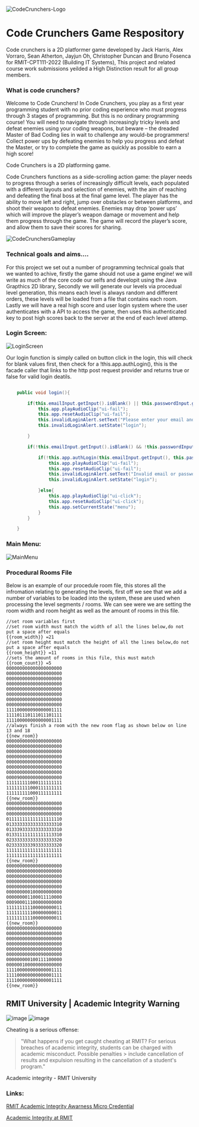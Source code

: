 ![CodeCrunchers-Logo](https://user-images.githubusercontent.com/79836947/162907713-6968206f-8dec-44cb-a3d3-2ddaa1292cbe.png)

# Code Crunchers Game Respository

Code crunchers is a 2D platformer game developed by Jack Harris, Alex Vorraro, Sean Atherton, Jayjun Oh, Christopher Duncan and Bruno Fosenca for RMIT-CPT111-2022 (Building IT Systems), This project and related course work submissions yeilded a High Distinction result for all group members.

### What is code crunchers?

Welcome to Code Crunchers! In Code Crunchers, you play as a first year programming
student with no prior coding experience who must progress through 3 stages of
programming. But this is no ordinary programming course! You will need to navigate
through increasingly tricky levels and defeat enemies using your coding weapons, but
beware – the dreaded Master of Bad Coding lies in wait to challenge any would-be
programmers! Collect power ups by defeating enemies to help you progress and
defeat the Master, or try to complete the game as quickly as possible to earn a high
score!

Code Crunchers is a 2D platforming game.

Code Crunchers functions as a side-scrolling action game: the player needs to
progress through a series of increasingly difficult levels, each populated with a different
layouts and selection of enemies, with the aim of reaching and defeating the final boss
at the final game level. The player has the ability to move left and right, jump over
obstacles or between platforms, and shoot their weapon to defeat enemies. Enemies
may drop ‘power ups’ which will improve the player’s weapon damage or movement
and help them progress through the game. The game will record the player’s score,
and allow them to save their scores for sharing.


![CodeCrunchersGameplay](https://user-images.githubusercontent.com/79836947/162908702-8e2d736e-389d-4199-8589-a65731d0d392.gif)


### Technical goals and aims....

For this project we set out a number of programming technical goals that we wanted to achive, firstly the game should not use a game engine! we will write as much of the core code our selfs and developit using the Java Grapthics 2D library, Secondly we will generate our levels via procedual level generation, this means each level is always random and different orders, these levels will be loaded from a file that contains each room. Lastly we will have a real high score and user login system where the user authenticates with a API to access the game, then uses this authenticated key to post high scores back to the server at the end of each level attemp.

### Login Screen:

![LoginScreen](https://user-images.githubusercontent.com/79836947/162910566-29f670e0-9bad-472c-a2b8-8a7203fa9c64.png)

Our login function is simply called on button click in the login, this will check for blank values first, then check for a !this.app.authLogin(), this is the facade caller that links to the http post request provider and returns true or false for valid login deatils.

```java

    public void login(){

        if(this.emailInput.getInput().isBlank() || this.passwordInput.getInput().isBlank()){
            this.app.playAudioClip("ui-fail");
            this.app.resetAudioClip("ui-fail");
            this.invalidLoginAlert.setText("Please enter your email and password");
            this.invalidLoginAlert.setState("login");

        }

        if(!this.emailInput.getInput().isBlank() && !this.passwordInput.getInput().isBlank()) {

            if(!this.app.authLogin(this.emailInput.getInput(), this.passwordInput.getInput())){
                this.app.playAudioClip("ui-fail");
                this.app.resetAudioClip("ui-fail");
                this.invalidLoginAlert.setText("Invalid email or password");
                this.invalidLoginAlert.setState("login");

            }else{
                this.app.playAudioClip("ui-click");
                this.app.resetAudioClip("ui-click");
                this.app.setCurrentState("menu");
            }
        }

    }
  ```

### Main Menu:

![MainMenu](https://user-images.githubusercontent.com/79836947/162911416-1a13db2c-d5e2-4598-8a31-7ed2688ae02e.png)

### Procedural Rooms File
Below is an example of our procedule room file, this stores all the infromation relating to generating the levels, first off we see that we add a number of variables to be loaded into the system, these are used when processing the level segments / rooms. We can see were we are setting the room width and room height as well as the amount of rooms in this file.

```
//set room variables first
//set room width must match the width of all the lines below,do not put a space after equals
{{room_width}} =21
//set room height must match the height of all the lines below,do not put a space after equals
{{room_height}} =11
//sets the amount of rooms in this file, this must match
{{room_count}} =5
000000000000000000000
000000000000000000000
000000000000000000000
000000000000000000000
000000000000000000000
000000000000000000000
000000000000000000000
000000000000000000000
111100000090000001111
111101110111011101111
111100000000000001111
//always finish a room with the new room flag as shown below on line 13 and 18
{{new_room}}
000000000000000000000
000000000000000000000
000000000000000000000
000000000000000000000
000000000000000000000
000000000000000000000
000000000000000000000
000090000000000000000
111111111000111111111
111111111000111111111
111111111000111111111
{{new_room}}
000000000000000000000
000000000000000000000
000000000000000000000
011111111111111111110
013333333333333333310
013339333333333333310
013311111111111113310
023333333333333333320
023333333393333333320
111111111111111111111
111111111111111111111
{{new_room}}
000000000000000000000
000000000000000000000
000000000000000000000
000000000000000000000
000000000000000000000
000000000100000000000
000000001100011110000
000900011100000000000
111111111100000000011
111111111100000000011
111111111100000000011
{{new_room}}
000000000000000000000
000000000000000000000
000000000000000000000
000000000000000000000
000000000000000000000
000000000000090000000
000000000100111100000
000000100000000000000
111100000000000001111
111100000000000001111
111100000000000001111
{{new_room}}
```


## RMIT University | Academic Integrity Warning


![image](https://user-images.githubusercontent.com/79836947/160737604-273c62fd-1503-4ce6-a292-a351665cc2e1.png#gh-dark-mode-only)
![image](https://user-images.githubusercontent.com/79836947/160738358-eaa88731-2a44-4004-ab9a-3d83a2268742.png#gh-light-mode-only)

Cheating is a serious offense:

> "What happens if you get caught cheating at RMIT? For serious breaches of academic integrity, students can be charged with academic misconduct. Possible penalties > include cancellation of results and expulsion resulting in the cancellation of a student's program."

Academic integrity - RMIT University

### Links:

 [RMIT Academic Integrity Awarness Micro Credential](https://www.rmit.edu.au/study-with-us/levels-of-study/short-courses/academic-integrity-awareness)
 
 [Academic Integrity at RMIT](https://www.rmit.edu.au/students/my-course/assessment-results/academic-integrity)
